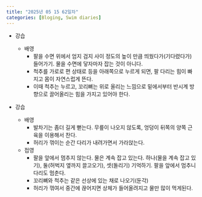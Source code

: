 ```yaml
---
title: "2025년 05 15 62일차"
categories: [Bloging, Swim diaries]
---
```


- 강습
  - 배영
    - 팔을 수면 위에서 엄지 검지 사이 정도의 높이 만큼 띄웠다가(기다렸다가) 들어가기. 물을 수면에 닿자마자 잡는 것이 아니다.
    - 척추를 가로로 편 상태로 등을 아래쪽으로 누르게 되면, 팔 다리는 힘이 빠지고 몸이 자연스럽게 뜬다.
    - 이때 척추는 누르고, 꼬리뼈는 위로 올리는 느낌으로 밑에서부터 반시계 방향으로 끌어올리는 힘을 가지고 있어야 한다.

- 강습
  - 배영
    - 발차기는 좀더 길게 뻗는다. 무릎이 나오지 않도록, 엉덩이 뒤쪽의 양쪽 근육을 이용해서 찬다. 
    - 허리가 꺾이는 순간 다리가 내려가면서 가라앉는다.
  - 접영
    - 팔을 앞에서 멈추지 않는다. 물은 계속 잡고 있는다. 하나(물을 계속 잡고 있기), 둘(허벅지 옆까지 끌고오기), 셋(돌리기) 기억하기. 팔을 앞에서 멈추니 다리도 멈춘다.
    - 꼬리뼈와 척추는 같은 선상에 있는 채로 나오기(둔각)
    - 허리가 꺾여서 중간에 끊어지면 상체가 들어올려지고 물만 많이 먹게된다. 